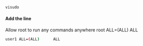 
```sh
visudo
```



#### Add the line

Allow root to run any commands anywhere
root    ALL=(ALL)       ALL


```sh
user1 ALL=(ALL)      ALL
```

